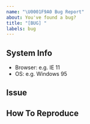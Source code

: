 ```yaml
---
name: "\U0001F9A0 Bug Report"
about: You've found a bug?
title: "[BUG] "
labels: bug
---
```


<!--
    Thanks for finding and submitting an issue.
-->

## System Info
 - Browser: e.g. IE 11
 - OS: e.g. Windows 95


## Issue
<!-- A clear and concise description of what the bug is. -->

## How To Reproduce
<!-- Steps to reproduce the behavior -->

<!-- Thanks! 🤠 -->
